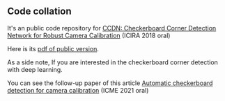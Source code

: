 ## Code collation
It's an public code repository for [CCDN: Checkerboard Corner Detection Network for Robust Camera Calibration](https://link.springer.com/chapter/10.1007/978-3-319-97589-4_27) (ICIRA 2018 oral)

Here is its [pdf of public version](https://arxiv.org/abs/2302.05097).

As a side note, If you are interested in the checkerboard corner detection with deep learning. 

You can see the follow-up paper of this article [Automatic checkerboard detection for camera calibration](https://ieeexplore.ieee.org/document/9428389)  (ICME 2021 oral)
